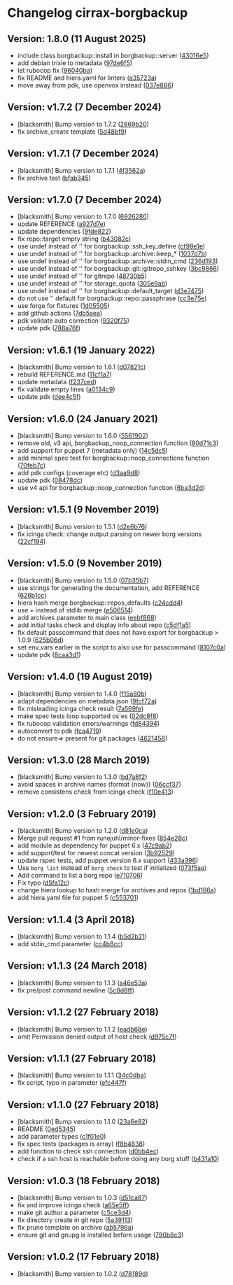 # Changelog cirrax-borgbackup


## Version: 1.8.0 (11 August 2025)
* include class borgbackup::install in borgbackup::server ([43016e5](https://github.com/cirrax/puppet-borgbackup/commit/43016e56a20d68b31b01d24ff48567583a973c83))
* add debian trixie to metadata ([97de6f5](https://github.com/cirrax/puppet-borgbackup/commit/97de6f5e3d565356746f3611c343c09fa497ef19))
* let rubocop fix ([96040ba](https://github.com/cirrax/puppet-borgbackup/commit/96040ba37760e003fc239418921a9345e0651d38))
* fix README and hiera.yaml for linters ([a35723a](https://github.com/cirrax/puppet-borgbackup/commit/a35723a2a30efab3b9be2e99730b46d4011715ec))
* move away from pdk, use openvox instead ([037e886](https://github.com/cirrax/puppet-borgbackup/commit/037e886a1ac63515968afeb78786e2978426b7f0))

## Version: v1.7.2 (7 December 2024)
* [blacksmith] Bump version to 1.7.2 ([2869b20](https://github.com/cirrax/puppet-borgbackup/commit/2869b20c5de30131882a27b112ff8b6ca632b58f))
* fix archive_create template ([5d48bf9](https://github.com/cirrax/puppet-borgbackup/commit/5d48bf98339bf669abaea5ce21b2e57383db0dcf))

## Version: v1.7.1 (7 December 2024)
* [blacksmith] Bump version to 1.7.1 ([4f3562a](https://github.com/cirrax/puppet-borgbackup/commit/4f3562ad2c67468e0355a14d19dda9352554c025))
* fix archive test ([bfab345](https://github.com/cirrax/puppet-borgbackup/commit/bfab345e8632cae1b9b33bca52026c663f046eef))

## Version: v1.7.0 (7 December 2024)
* [blacksmith] Bump version to 1.7.0 ([6926280](https://github.com/cirrax/puppet-borgbackup/commit/6926280b91ae9d5e6a5c8cb350b3b0bf59ee9a26))
* update REFERENCE ([a927d7e](https://github.com/cirrax/puppet-borgbackup/commit/a927d7ee224ef0ef477b507f4339c3f601600e31))
* update dependencies ([9fde822](https://github.com/cirrax/puppet-borgbackup/commit/9fde822a51c1069f4eb7ae90b3692eb434d09cb1))
* fix repo::target empty string ([b43082c](https://github.com/cirrax/puppet-borgbackup/commit/b43082cec4378a51a00899cb35da7b3859c2d7bf))
* use undef instead of '' for borgbackup::ssh_key_define ([cf99e1e](https://github.com/cirrax/puppet-borgbackup/commit/cf99e1e3c448000cba5e4034d1d96a7219eb3a28))
* use undef instead of '' for borgbackup::archive::keep_* ([1037d7b](https://github.com/cirrax/puppet-borgbackup/commit/1037d7b89c022075ee38352a8dcab2d25df61dcf))
* use undef instead of '' for borgbackup::archive::stdin_cmd ([236d193](https://github.com/cirrax/puppet-borgbackup/commit/236d1936e9c823cdebf4f71769d240dace23741f))
* use undef instead of '' for borgbackup::git::gitrepo_sshkey ([3bc9866](https://github.com/cirrax/puppet-borgbackup/commit/3bc9866b13b6061687508c6e0d2aa76508a4f544))
* use undef instead of '' for gitrepo ([48730b5](https://github.com/cirrax/puppet-borgbackup/commit/48730b5c1a84480437966b394262b99332a3d836))
* use undef instead of '' for storage_quota ([305e9ab](https://github.com/cirrax/puppet-borgbackup/commit/305e9ab7ed8931f77fc52b46ac43a463c2e235ff))
* use undef instead of '' for borgbackup::default_target ([d3e7475](https://github.com/cirrax/puppet-borgbackup/commit/d3e74753ce73cc731f725ac6c4a5159eee26d45b))
* do not use '' default for borgbackup::repo::passphrase ([cc3e75e](https://github.com/cirrax/puppet-borgbackup/commit/cc3e75e7d3be0cd020dba57b12337a774cc66832))
* use forge for fixtures ([1d05505](https://github.com/cirrax/puppet-borgbackup/commit/1d05505da8c735561874b40dfcd0ec55e2e4a991))
* add github actions ([7db5aea](https://github.com/cirrax/puppet-borgbackup/commit/7db5aeaec9966d406583cea0e717d0a59d0f1c5f))
* pdk validate auto correction ([9320f75](https://github.com/cirrax/puppet-borgbackup/commit/9320f757ea75b3510a524a4b8da343988c1b0467))
* update pdk ([788a76f](https://github.com/cirrax/puppet-borgbackup/commit/788a76f379d4e3cc48196aa8e960de3245ef3265))

## Version: v1.6.1 (19 January 2022)
* [blacksmith] Bump version to 1.6.1 ([d07821c](https://github.com/cirrax/puppet-borgbackup/commit/d07821c79b0875fc9efa9d385771fd5d78300f93))
* rebuild REFERENCE.md ([11cf1a7](https://github.com/cirrax/puppet-borgbackup/commit/11cf1a76fadd5c3fe8bddce5404cd5c4307129aa))
* update metadata ([f237ced](https://github.com/cirrax/puppet-borgbackup/commit/f237ced1b20713842df17acad9a619d197831eae))
* fix validate empty lines ([a0134c9](https://github.com/cirrax/puppet-borgbackup/commit/a0134c92c1cb6a7e5f486d234007b0475c5c08ba))
* update pdk ([dee4c5f](https://github.com/cirrax/puppet-borgbackup/commit/dee4c5f4ed9ee1f1465df2c3297b81b1048344cd))

## Version: v1.6.0 (24 January 2021)
* [blacksmith] Bump version to 1.6.0 ([5561902](https://github.com/cirrax/puppet-borgbackup/commit/556190286fac1d112eb0ce36be9a9afe6c14ca01))
* remove old, v3 api, borgbackup_noop_connection function ([80d71c3](https://github.com/cirrax/puppet-borgbackup/commit/80d71c3a2b8512e33a58dedd8ab3c2e962a00ed2))
* add support for puppet 7 (metadata only) ([14c5dc5](https://github.com/cirrax/puppet-borgbackup/commit/14c5dc56eee60bc13dc88249d8edcd745339b70b))
* add minimal spec test for borgbackup::noop_connections function ([70feb7c](https://github.com/cirrax/puppet-borgbackup/commit/70feb7cd31056b1bbf39aa03a0c7f7aa5824f977))
* add pdk configs (coverage etc) ([d3aa9d8](https://github.com/cirrax/puppet-borgbackup/commit/d3aa9d84aa9efeae3844ed839656563d71858f7b))
* update pdk ([08478dc](https://github.com/cirrax/puppet-borgbackup/commit/08478dcf3c2574d90a53e60ebc305343bf9efb38))
* use v4 api for borgbackup::noop_connection function ([6ba3d2d](https://github.com/cirrax/puppet-borgbackup/commit/6ba3d2dbcb13153594cc90c53b16bf54ef63eaf5))

## Version: v1.5.1 (9 November 2019)
* [blacksmith] Bump version to 1.5.1 ([d2e6b76](https://github.com/cirrax/puppet-borgbackup/commit/d2e6b765aa33282ddbb6e8efe3f2ddc7ee9aa744))
* fix icinga check: change output parsing on newer borg versions ([22cf194](https://github.com/cirrax/puppet-borgbackup/commit/22cf19439d12f29a19484e282594b8efc9572f2d))

## Version: v1.5.0 (9 November 2019)
* [blacksmith] Bump version to 1.5.0 ([07b35b7](https://github.com/cirrax/puppet-borgbackup/commit/07b35b7d781b342ce137ab1327d679b8aa87f523))
* use strings for generating the documentation, add REFERENCE ([626b1cc](https://github.com/cirrax/puppet-borgbackup/commit/626b1cce2b5c9da013ae45468d467bf2a13a7571))
* hiera hash merge borgbackup::repos_defaults ([c24cdd4](https://github.com/cirrax/puppet-borgbackup/commit/c24cdd4fe4729e5c1745aeb6b3e4eaace0ace0bc))
* use + instead of stdlib merge ([e506514](https://github.com/cirrax/puppet-borgbackup/commit/e506514d99f75236ea8171f58f8bfbc29ec6f719))
* add archives parameter to main class ([eebf868](https://github.com/cirrax/puppet-borgbackup/commit/eebf8686b1eeebf0423508645f094a4c9bf0ad78))
* add initial tasks check and display info about repo ([c5df1a5](https://github.com/cirrax/puppet-borgbackup/commit/c5df1a5aad338ba9f14948ddb6deb30e209e3efd))
* fix default passcommand that does not have export for borgbackup > 1.0.9 ([625b06d](https://github.com/cirrax/puppet-borgbackup/commit/625b06d115a65ac7c88f3f5db5c9a8d6847cb329))
* set env_vars earlier in the script to also use for passcommand ([8107c0a](https://github.com/cirrax/puppet-borgbackup/commit/8107c0afb735e586ca36adf98a56c077f1bb790d))
* update pdk ([8caa3d1](https://github.com/cirrax/puppet-borgbackup/commit/8caa3d110087000e9f0d91468ae044236abe3aba))

## Version: v1.4.0 (19 August 2019)
* [blacksmith] Bump version to 1.4.0 ([f15a80b](https://github.com/cirrax/puppet-borgbackup/commit/f15a80bdd5807265c71be54391b4ac69de9b943b))
* adapt dependencies on metadata.json ([9fcf72a](https://github.com/cirrax/puppet-borgbackup/commit/9fcf72a55b884acc82387047f4f9e630ab755593))
* fix misleading icinga check result ([7a569fe](https://github.com/cirrax/puppet-borgbackup/commit/7a569fecc4aa1bffcdbf89be8d6739af266fe345))
* make spec tests loop supported os'es ([02dc8f8](https://github.com/cirrax/puppet-borgbackup/commit/02dc8f86606084d748d25a283d3fc427573c713d))
* fix rubocop validation errors/warnings ([fd84394](https://github.com/cirrax/puppet-borgbackup/commit/fd84394f0a584c7da67e81d810a99e64cd6326c0))
* autoconvert to pdk ([fca4719](https://github.com/cirrax/puppet-borgbackup/commit/fca4719e975b3954d8283f003b57fe2a08883b71))
* do not ensure=> present for git packages ([4621458](https://github.com/cirrax/puppet-borgbackup/commit/4621458b2a69dc96c7f2fdcd0d326d9a6f4a351b))

## Version: v1.3.0 (28 March 2019)
* [blacksmith] Bump version to 1.3.0 ([bd7a8f2](https://github.com/cirrax/puppet-borgbackup/commit/bd7a8f2d0e640ef9840ae55c82e5b3418da53ee3))
* avoid spaces in archive names (format {now}) ([06ccf37](https://github.com/cirrax/puppet-borgbackup/commit/06ccf37aee4d75f9f36ef9adfed218bd3a683f32))
* remove consistens check from icinga check ([f10e413](https://github.com/cirrax/puppet-borgbackup/commit/f10e413449c54578630187414cc4a8996674ea7f))

## Version: v1.2.0 (3 February 2019)
* [blacksmith] Bump version to 1.2.0 ([d81e0ca](https://github.com/cirrax/puppet-borgbackup/commit/d81e0ca5f1dffe39453c27b9de04699410f8884b))
* Merge pull request #1 from runejuhl/minor-fixes ([854e28c](https://github.com/cirrax/puppet-borgbackup/commit/854e28c2bc3efcc52128731e2ab1f01a87cc5345))
* add module as dependency for puppet 6.x ([47c9ab2](https://github.com/cirrax/puppet-borgbackup/commit/47c9ab2c8c7e357ec20544d235309250bcb325bf))
* add support/test for newest concat version ([3b92529](https://github.com/cirrax/puppet-borgbackup/commit/3b925294925b4a87a1de8469e710e4afb75add4b))
* update rspec tests, add puppet version 6.x support ([433a396](https://github.com/cirrax/puppet-borgbackup/commit/433a3968b3109a3afad99c09e2c289562e13fc99))
* Use `borg list` instead of `borg check` to test if initialized ([073f5aa](https://github.com/cirrax/puppet-borgbackup/commit/073f5aa49ac26a409d11b3854f8cb3667bb0f3d5))
* Add command to list a borg repo ([e710706](https://github.com/cirrax/puppet-borgbackup/commit/e710706d899aedca60e0eb7544335cccf88c148a))
* Fix typo ([d5fa12c](https://github.com/cirrax/puppet-borgbackup/commit/d5fa12c75fd6677c7dc729a2512deb4f8ad6b357))
* change hiera lookup to hash merge for archives and repos ([1bd166a](https://github.com/cirrax/puppet-borgbackup/commit/1bd166aaeb4a6e7804c2665bed904c3c5a3bc122))
* add hiera.yaml file for puppet 5 ([c553701](https://github.com/cirrax/puppet-borgbackup/commit/c5537012078c843aa94ebad5626af67ce1106a2a))

## Version: v1.1.4 (3 April 2018)
* [blacksmith] Bump version to 1.1.4 ([b5d2b21](https://github.com/cirrax/puppet-borgbackup/commit/b5d2b2180873be9de66c8e8307b19d074f326c8e))
* add stdin_cmd parameter ([cc4b8cc](https://github.com/cirrax/puppet-borgbackup/commit/cc4b8cc9dbd2b54666462e8e17dcc72b7cf205c2))

## Version: v1.1.3 (24 March 2018)
* [blacksmith] Bump version to 1.1.3 ([a46e53a](https://github.com/cirrax/puppet-borgbackup/commit/a46e53a86d6431fad1e8178d46f7a518c208d106))
* fix pre/post command newline ([5c8d8ff](https://github.com/cirrax/puppet-borgbackup/commit/5c8d8ff2ab4b9d24c74dc0ec71d8cf1909a5289c))

## Version: v1.1.2 (27 February 2018)
* [blacksmith] Bump version to 1.1.2 ([eadb68e](https://github.com/cirrax/puppet-borgbackup/commit/eadb68ec1f71782bad22d49814e3ed6cfa6dfd2f))
* omit Permission denied output of host check ([d975c7f](https://github.com/cirrax/puppet-borgbackup/commit/d975c7f65c2e72e13be230aae5f0c0aff4b9cf3b))

## Version: v1.1.1 (27 February 2018)
* [blacksmith] Bump version to 1.1.1 ([34c0dba](https://github.com/cirrax/puppet-borgbackup/commit/34c0dba482b38dd520d4202e9c4b67e9c480268c))
* fix script, typo in parameter ([efc447f](https://github.com/cirrax/puppet-borgbackup/commit/efc447fef2a9d218410fde02fbd18cc94b0d40b4))

## Version: v1.1.0 (27 February 2018)
* [blacksmith] Bump version to 1.1.0 ([23a6e82](https://github.com/cirrax/puppet-borgbackup/commit/23a6e827b92fd9e8d0b64069b1354c1872bd5d16))
* README ([0ed5345](https://github.com/cirrax/puppet-borgbackup/commit/0ed5345b72a5e92243856317b20df1a5afcad0dc))
* add parameter types ([c1f01e0](https://github.com/cirrax/puppet-borgbackup/commit/c1f01e0c6550dfe5c92fdad29d36a13dafb97709))
* fix spec tests (packages is array) ([f8b4838](https://github.com/cirrax/puppet-borgbackup/commit/f8b48382e99db7d7407df0bb8b4aec21e4e7e79a))
* add function to check ssh connection ([d0bb4ec](https://github.com/cirrax/puppet-borgbackup/commit/d0bb4ec48d0dc736eb8fdcaabaa023b6a0936b6e))
* check if a ssh host is reachable before doing any borg stuff ([b431a10](https://github.com/cirrax/puppet-borgbackup/commit/b431a10cbdae59feaebf944c0ac085736e222c30))

## Version: v1.0.3 (18 February 2018)
* [blacksmith] Bump version to 1.0.3 ([d51ca87](https://github.com/cirrax/puppet-borgbackup/commit/d51ca87a358615a28bf975af1a517a973f586b2b))
* fix and improve icinga check ([a65e5ff](https://github.com/cirrax/puppet-borgbackup/commit/a65e5ff725092be1de659299d7f6379c6aa719b7))
* make git author a parameter ([c5ce3d4](https://github.com/cirrax/puppet-borgbackup/commit/c5ce3d42a5b9bfd46bb447696fcf6149fdb01e0a))
* fix directory create in git repo ([5a39113](https://github.com/cirrax/puppet-borgbackup/commit/5a39113f9926218f1ac9a2059e0fffdb4c3905fe))
* fix prune template on archive ([ab5796a](https://github.com/cirrax/puppet-borgbackup/commit/ab5796ac1f82936f04357b18ccc12d1bd030761e))
* ensure git and gnupg is installed before usage ([790b8c3](https://github.com/cirrax/puppet-borgbackup/commit/790b8c3aa86b86f51b773fc81f6b2ff7631b572a))

## Version: v1.0.2 (17 February 2018)
* [blacksmith] Bump version to 1.0.2 ([d78189d](https://github.com/cirrax/puppet-borgbackup/commit/d78189d3fc28f7a17442b821b2830d8014869505))
